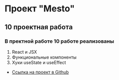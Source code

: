 # Проект "Mesto"

## 10 проектная работа 

### В пректной работе 10 работе реализованы

1. React и JSX
2. Функциональные компоненты
3. Хуки useState и useEffect

- [Ссылка на проект в Github](https://aysad26.github.io/mesto-react/)